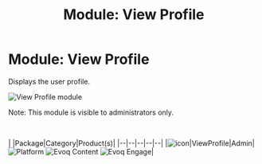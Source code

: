 ﻿---
uid: module-view-profile
topic: module-view-profile
locale: en
title: "Module: View Profile"
dnneditions: 
dnnversion: 09.02.00
parent-topic: user-management-modules
---

# Module: View Profile

Displays the user profile.

  

![View Profile module](/images/scr-module-ViewProfile.png)

  

Note: This module is visible to administrators only.

 

|  |Package|Category|Product(s)|
|--|--|--|--|--|
|![icon](/images/ico-module-viewprofile.png)|ViewProfile|Admin|![Platform](/images/ico-dnn-platform.png) ![Evoq Content](/images/ico-evoq-content.png) ![Evoq Engage](/images/ico-evoq-engage.png)|
